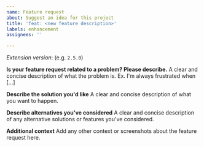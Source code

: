 ```yaml
---
name: Feature request
about: Suggest an idea for this project
title: 'feat: <new feature description>'
labels: enhancement
assignees: ''

---
```


*Extension version*: (e.g. `2.5.0`)

**Is your feature request related to a problem? Please describe.**
A clear and concise description of what the problem is. Ex. I'm always frustrated when [...]

**Describe the solution you'd like**
A clear and concise description of what you want to happen.

**Describe alternatives you've considered**
A clear and concise description of any alternative solutions or features you've considered.

**Additional context**
Add any other context or screenshots about the feature request here.
